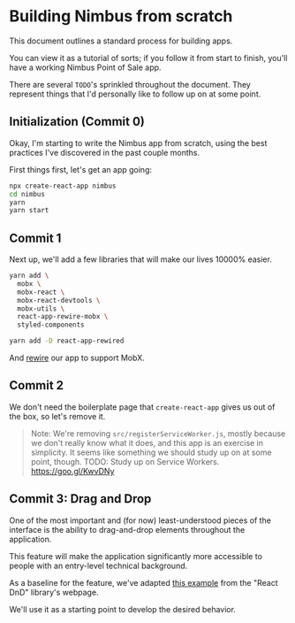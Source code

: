 # Building Nimbus from scratch

This document outlines a standard process for building apps.

You can view it as a tutorial of sorts;
if you follow it from start to finish,
you'll have a working Nimbus Point of Sale app.

There are several `TODO`'s sprinkled throughout the document.
They represent things that I'd personally like to follow up on at some point.

## Initialization (Commit 0)

Okay, I'm starting to write the Nimbus app from scratch,
using the best practices I've discovered in the past couple months.

First things first, let's get an app going:

```bash
npx create-react-app nimbus
cd nimbus
yarn
yarn start
```

## Commit 1

Next up, we'll add a few libraries that will make our lives 10000% easier.

```bash
yarn add \
  mobx \
  mobx-react \
  mobx-react-devtools \
  mobx-utils \
  react-app-rewire-mobx \
  styled-components

yarn add -D react-app-rewired
```

And [rewire] our app to support MobX.

[rewire]: https://github.com/timarney/react-app-rewired/tree/master/packages/react-app-rewire-mobx

## Commit 2

We don't need the boilerplate page
that `create-react-app` gives us out of the box,
so let's remove it.

> Note: We're removing `src/registerServiceWorker.js`,
> mostly because we don't really know what it does,
> and this app is an exercise in simplicity.
> It seems like something we should study up on at some point, though.
> TODO: Study up on Service Workers. https://goo.gl/KwvDNy

## Commit 3: Drag and Drop

One of the most important and (for now) least-understood pieces of the interface
is the ability to drag-and-drop elements throughout the application.

This feature will make the application significantly more accessible
to people with an entry-level technical background.

As a baseline for the feature,
we've adapted [this example] from the "React DnD" library's webpage.

[this example]: https://react-dnd.github.io/react-dnd/examples-sortable-cancel-on-drop-outside.html

We'll use it as a starting point to develop the desired behavior.
